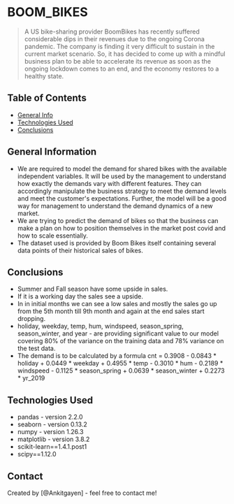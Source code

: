 # BOOM_BIKES
> A US bike-sharing provider BoomBikes has recently suffered considerable dips in their revenues due to the ongoing Corona pandemic. The company is finding it very difficult to sustain in the current market scenario. So, it has decided to come up with a mindful business plan to be able to accelerate its revenue as soon as the ongoing lockdown comes to an end, and the economy restores to a healthy state.


## Table of Contents
* [General Info](#general-information)
* [Technologies Used](#technologies-used)
* [Conclusions](#conclusions)


## General Information
- We are required to model the demand for shared bikes with the available independent variables. It will be used by the management to understand how exactly the demands vary with different features. They can accordingly manipulate the business strategy to meet the demand levels and meet the customer's expectations. Further, the model will be a good way for management to understand the demand dynamics of a new market. 
- We are trying to predict the demand of bikes so that the business can make a plan on how to position themselves in the market post covid and how to scale essentially.
- The dataset used is provided by Boom Bikes itself containing several data points of their historical sales of bikes.


## Conclusions
- Summer and Fall season have some upside in sales.
- If it is a working day the sales see a upside.
- In in initial months we can see a low sales and mostly the sales go up from the 5th month till 9th month and again at the end sales start dropping.
- holiday, weekday, temp, hum, windspeed, season_spring, season_winter, and year - are providing significant value to our model covering 80% of the variance on the training data and 78% variance on the test data.
- The demand is to be calculated by a formula 
cnt = 0.3908 - 0.0843 * holiday + 0.0449 * weekday + 0.4955 * temp - 0.3010 * hum - 0.2189 * windspeed - 0.1125 * season_spring + 0.0639 * season_winter + 0.2273 * yr_2019


## Technologies Used
- pandas - version 2.2.0
- seaborn - version 0.13.2
- numpy - version 1.26.3
- matplotlib - version 3.8.2
- scikit-learn==1.4.1.post1
- scipy==1.12.0


## Contact
Created by [@Ankitgayen] - feel free to contact me!

